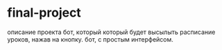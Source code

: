 # final-project
описание проекта
бот, который который будет высылыть расписание уроков, нажав на кнопку. бот, с простым интерфейсом.
